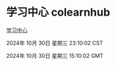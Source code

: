 # 学习中心 colearnhub
[学习中心](http://219.139.197.74:56308/colearnhub/)

2024年 10月 30日 星期三 23:10:02 CST

2024年 10月 30日 星期三 15:10:02 GMT

